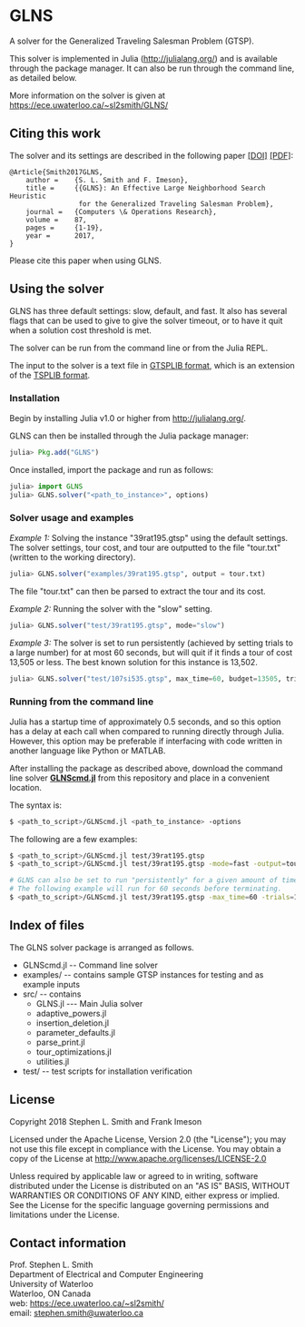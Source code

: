# GLNS

A solver for the Generalized Traveling Salesman Problem (GTSP).

This solver is implemented in Julia (<http://julialang.org/>) and is available through the package manager.  It can also be run through the command line, as detailed below.

More information on the solver is given at <https://ece.uwaterloo.ca/~sl2smith/GLNS/>

## Citing this work
The solver and its settings are described in the following paper
[[DOI]](https://doi.org/10.1016/j.cor.2017.05.010) [[PDF]](https://ece.uwaterloo.ca/~sl2smith/papers/2017COR-GLNS.pdf):

	@Article{Smith2017GLNS,
		author =    {S. L. Smith and F. Imeson},
		title =     {{GLNS}: An Effective Large Neighborhood Search Heuristic
		             for the Generalized Traveling Salesman Problem},
		journal =   {Computers \& Operations Research},
		volume =    87,
   	    pages =     {1-19},
		year =      2017,
	}


Please cite this paper when using GLNS.


## Using the solver

GLNS has three default settings: slow, default, and fast.
It also has several flags that can be used to give to give the solver
timeout, or to have it quit when a solution cost threshold is met.

The solver can be run from the command line or from the Julia REPL.

The input to the solver is a text file in
[GTSPLIB format](http://www.cs.rhul.ac.uk/home/zvero/GTSPLIB/), which is an extension of the
[TSPLIB format](https://www.iwr.uni-heidelberg.de/groups/comopt/software/TSPLIB95/).


### Installation

Begin by installing Julia v1.0 or higher from <http://julialang.org/>.

GLNS can then be installed through the Julia package manager:
```julia
julia> Pkg.add("GLNS")
```

Once installed, import the package and run as follows:
```julia
julia> import GLNS
julia> GLNS.solver("<path_to_instance>", options)
```

### Solver usage and examples

*Example 1:* Solving the instance "39rat195.gtsp" using the default settings.  The solver settings, tour cost, and tour are outputted to the file "tour.txt" (written to the working directory).

```julia
julia> GLNS.solver("examples/39rat195.gtsp", output = tour.txt)
```

The file "tour.txt" can then be parsed to extract the tour and its cost.


*Example 2:*  Running the solver with the "slow" setting.

```julia
julia> GLNS.solver("test/39rat195.gtsp", mode="slow")
```

*Example 3:*  The solver is set to run persistently (achieved by setting trials to a large number) for at most 60 seconds,
but will quit if it finds a tour of cost 13,505 or less.  The best known solution for this instance is 13,502.

```julia
julia> GLNS.solver("test/107si535.gtsp", max_time=60, budget=13505, trials=100000)
```

### Running from the command line

Julia has a startup time of approximately 0.5 seconds, and so  this option has a delay at each call when compared to running directly through Julia.  However, this option may be preferable if interfacing with code written in another language like Python or MATLAB.  

After installing the package as described above, download the command line solver [**GLNScmd.jl**](https://raw.githubusercontent.com/stephenlsmith/GLNS.jl/master/GLNScmd.jl) from this repository and place in a convenient location.

The syntax is:

```bash
$ <path_to_script>/GLNScmd.jl <path_to_instance> -options
```

The following are a few examples:

```bash
$ <path_to_script>/GLNScmd.jl test/39rat195.gtsp
$ <path_to_script>/GLNScmd.jl test/39rat195.gtsp -mode=fast -output=tour.txt

# GLNS can also be set to run "persistently" for a given amount of time.
# The following example will run for 60 seconds before terminating.
$ <path_to_script>/GLNScmd.jl test/39rat195.gtsp -max_time=60 -trials=100000
```



## Index of files
The GLNS solver package is arranged as follows.

- GLNScmd.jl -- Command line solver
- examples/ -- contains sample GTSP instances for testing and as example inputs
- src/ -- contains
    - GLNS.jl --- Main Julia solver
	- adaptive_powers.jl
	- insertion_deletion.jl
	- parameter_defaults.jl
	- parse_print.jl
	- tour_optimizations.jl
	- utilities.jl
- test/ -- test scripts for installation verification


## License
Copyright 2018 Stephen L. Smith and Frank Imeson

Licensed under the Apache License, Version 2.0 (the "License");
you may not use this file except in compliance with the License.
You may obtain a copy of the License at  <http://www.apache.org/licenses/LICENSE-2.0>

Unless required by applicable law or agreed to in writing, software
distributed under the License is distributed on an "AS IS" BASIS,
WITHOUT WARRANTIES OR CONDITIONS OF ANY KIND, either express or implied.
See the License for the specific language governing permissions and
limitations under the License.


## Contact information

Prof. Stephen L. Smith   
Department of Electrical and Computer Engineering   
University of Waterloo   
Waterloo, ON Canada   
web: <https://ece.uwaterloo.ca/~sl2smith/>   
email: <stephen.smith@uwaterloo.ca>   
